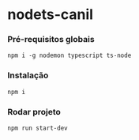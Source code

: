 # nodets-canil

### Pré-requisitos globais
`npm i -g nodemon typescript ts-node`

### Instalação
`npm i`

### Rodar projeto
`npm run start-dev`
